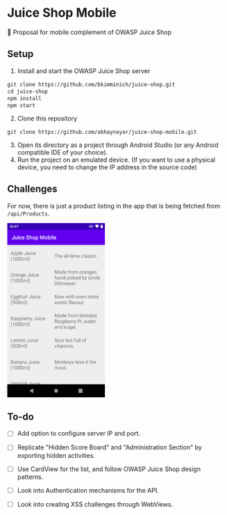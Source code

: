 # Juice Shop Mobile
📱 Proposal for mobile complement of OWASP Juice Shop

## Setup

1. Install and start the OWASP Juice Shop server

```
git clone https://github.com/bkimminich/juice-shop.git
cd juice-shop
npm install
npm start
```

2. Clone this repository

```
git clone https://github.com/abhaynayar/juice-shop-mobile.git
```

3. Open its directory as a project through Android Studio (or any Android compatible IDE of your choice).
4. Run the project on an emulated device. (If you want to use a physical device, you need to change the IP address in the source code)

## Challenges

For now, there is just a product listing in the app that is being fetched from `/api/Products`.

<img src="screen.png" height="400px">

## To-do

- [ ] Add option to configure server IP and port.
- [ ] Replicate "Hidden Score Board" and "Administration Section" by exporting hidden activities.
- [ ] Use CardView for the list, and follow OWASP Juice Shop design patterns.
- [ ] Look into Authentication mechanisms for the API.
- [ ] Look into creating XSS challenges through WebViews.

